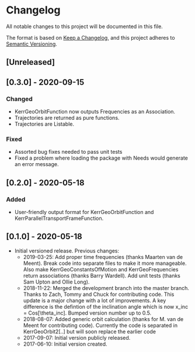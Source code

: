 # Changelog

All notable changes to this project will be documented in this file.

The format is based on [Keep a Changelog](https://keepachangelog.com/en/1.0.0/),
and this project adheres to [Semantic Versioning](https://semver.org/spec/v2.0.0.html).

## [Unreleased]


## [0.3.0] - 2020-09-15

### Changed
 - KerrGeoOrbitFunction now outputs Frequencies as an Association.
 - Trajectories are returned as pure functions.
 - Trajectories are Listable.

### Fixed
 - Assorted bug fixes needed to pass unit tests
 - Fixed a problem where loading the package with Needs would generate an error message.


## [0.2.0] - 2020-05-18

### Added
 - User-friendly output format for KerrGeoOrbitFunction and KerrParallelTransportFrameFunction.


## [0.1.0] - 2020-05-18
 - Initial versioned release. Previous changes:
   - 2019-03-25: Add proper time frequencies (thanks Maarten van de Meent). Break code into separate files to make it more manageable. Also make KerrGeoConstantsOfMotion and KerrGeoFrequencies return associations (thanks Barry Wardell). Add unit tests (thanks Sam Upton and Ollie Long).
   - 2018-11-22: Merged the development branch into the master branch. Thanks to Zach, Tommy and Chuck for contributing code. This update is a major change with a lot of improvements. A key difference is the defintion of the inclination angle which is now x_inc = Cos[\theta_inc]. Bumped version number up to 0.5.
   - 2018-08-07: Added generic orbit calculation (thanks for M. van de Meent for contributing code). Currently the code is separated in KerrGeoOrbit2[..] but will soon replace the earlier code
   - 2017-09-07: Initial version publicly released.
   - 2017-06-10: Initial version created.



